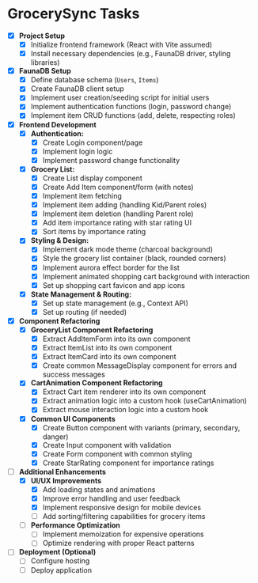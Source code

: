 # GrocerySync Tasks

- [x] **Project Setup**
    - [x] Initialize frontend framework (React with Vite assumed)
    - [x] Install necessary dependencies (e.g., FaunaDB driver, styling libraries)
- [x] **FaunaDB Setup**
    - [x] Define database schema (`Users`, `Items`)
    - [x] Create FaunaDB client setup
    - [x] Implement user creation/seeding script for initial users
    - [x] Implement authentication functions (login, password change)
    - [x] Implement item CRUD functions (add, delete, respecting roles)
- [x] **Frontend Development**
    - [x] **Authentication:**
        - [x] Create Login component/page
        - [x] Implement login logic
        - [x] Implement password change functionality
    - [x] **Grocery List:**
        - [x] Create List display component
        - [x] Create Add Item component/form (with notes)
        - [x] Implement item fetching
        - [x] Implement item adding (handling Kid/Parent roles)
        - [x] Implement item deletion (handling Parent role)
        - [x] Add item importance rating with star rating UI
        - [x] Sort items by importance rating
    - [x] **Styling & Design:**
        - [x] Implement dark mode theme (charcoal background)
        - [x] Style the grocery list container (black, rounded corners)
        - [x] Implement aurora effect border for the list
        - [x] Implement animated shopping cart background with interaction
        - [x] Set up shopping cart favicon and app icons
    - [x] **State Management & Routing:**
        - [x] Set up state management (e.g., Context API)
        - [x] Set up routing (if needed)
- [x] **Component Refactoring**
    - [x] **GroceryList Component Refactoring**
        - [x] Extract AddItemForm into its own component
        - [x] Extract ItemList into its own component
        - [x] Extract ItemCard into its own component
        - [x] Create common MessageDisplay component for errors and success messages
    - [x] **CartAnimation Component Refactoring**
        - [x] Extract Cart item renderer into its own component
        - [x] Extract animation logic into a custom hook (useCartAnimation)
        - [x] Extract mouse interaction logic into a custom hook
    - [x] **Common UI Components**
        - [x] Create Button component with variants (primary, secondary, danger)
        - [x] Create Input component with validation
        - [x] Create Form component with common styling
        - [x] Create StarRating component for importance ratings
- [ ] **Additional Enhancements**
    - [x] **UI/UX Improvements**
        - [x] Add loading states and animations
        - [x] Improve error handling and user feedback
        - [x] Implement responsive design for mobile devices
        - [ ] Add sorting/filtering capabilities for grocery items
    - [ ] **Performance Optimization**
        - [ ] Implement memoization for expensive operations
        - [ ] Optimize rendering with proper React patterns
- [ ] **Deployment (Optional)**
    - [ ] Configure hosting
    - [ ] Deploy application 